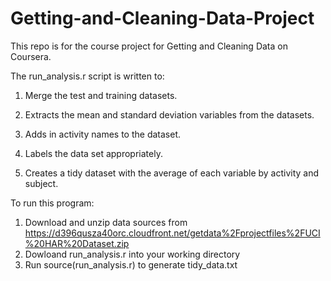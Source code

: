 # Getting-and-Cleaning-Data-Project
This repo is for the course project for Getting and Cleaning Data on Coursera.

The run_analysis.r script is written to:

1. Merge the test and training datasets.

2. Extracts the mean and standard deviation variables from the datasets.
3. Adds in activity names to the dataset.
4. Labels the data set appropriately.
5. Creates a tidy dataset with the average of each variable by activity and subject.

To run this program:
1. Download and unzip data sources from https://d396qusza40orc.cloudfront.net/getdata%2Fprojectfiles%2FUCI%20HAR%20Dataset.zip 
2. Dowloand run_analysis.r into your working directory
3. Run source(run_analysis.r) to generate tidy_data.txt
